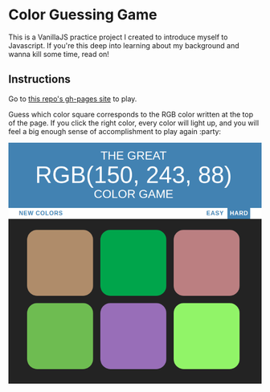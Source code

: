 # Color Guessing Game

This is a VanillaJS practice project I created to introduce myself to Javascript. If you're this deep into learning about my background and wanna kill some time, read on!

## Instructions

Go to [this repo's gh-pages site](https://mattlisle.github.io/color-guessing-game/) to play.

Guess which color square corresponds to the RGB color written at the top of the page. If you click the right color, every color will light up, and you will feel a big enough sense of accomplishment to play again :party:

![color game snapshot](snapshot.png)

